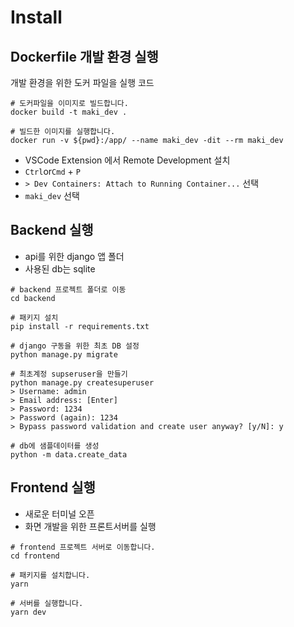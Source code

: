 # Install

## Dockerfile 개발 환경 실행

개발 환경을 위한 도커 파일을 실행 코드

```shell
# 도커파일을 이미지로 빌드합니다.
docker build -t maki_dev .

# 빌드한 이미지를 실행합니다.
docker run -v ${pwd}:/app/ --name maki_dev -dit --rm maki_dev
```
- VSCode Extension 에서 Remote Development 설치
- `Ctrl`or`Cmd` + `P`
- `> Dev Containers: Attach to Running Container...` 선택 
- `maki_dev` 선택


## Backend 실행

- api를 위한 django 앱 폴더
- 사용된 db는 sqlite

```shell
# backend 프로젝트 폴더로 이동
cd backend

# 패키지 설치
pip install -r requirements.txt

# django 구동을 위한 최초 DB 설정
python manage.py migrate

# 최초계정 supseruser을 만들기
python manage.py createsuperuser
> Username: admin
> Email address: [Enter]
> Password: 1234
> Password (again): 1234
> Bypass password validation and create user anyway? [y/N]: y

# db에 샘플데이터를 생성
python -m data.create_data
```



## Frontend 실행

- 새로운 터미널 오픈
- 화면 개발을 위한 프론트서버를 실행

```shell
# frontend 프로젝트 서버로 이동합니다.
cd frontend

# 패키지를 설치합니다.
yarn

# 서버를 실행합니다.
yarn dev
```
